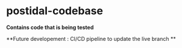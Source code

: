 # postidal-codebase

**Contains code that is being tested**

**Future developement : CI/CD pipeline to update the live branch **
